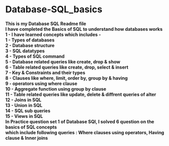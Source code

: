 # Database-SQL_basics

**This is my Database SQL Readme file**
<br> **I have completed the Basics of SQL to understand how databases works 
<br> 1 - I have learned concepts which includes -
<br> 1 - Types of databases
<br> 2 - Database structure
<br> 3 - SQL datatypes
<br> 4 - Types of SQL command 
<br> 5 - Database related queries like create, drop & show
<br> 6 - Table related queries like create, drop, select & insert
<br> 7 - Key & Constraints and their types
<br> 8 - Clauses like where, limit, order by, group by & having
<br> 9 - operators using where clause
<br> 10 - Aggregate function using group by clause
<br> 11 - Table related queries like update, delete & diffrent queries of alter
<br> 12 - Joins in SQL
<br> 13 - Union in SQL
<br> 14 - SQL sub queries
<br> 15 - Views in SQL
<br> In Practice question set 1 of Database SQl, I solved 6 question on the basics of SQL concepts 
<br> which include following queries : Where clauses using operators, Having clause & Inner joins**
